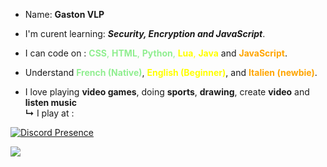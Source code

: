 
- Name: **Gaston VLP**

- I'm curent learning: ***Security, Encryption and JavaScript***.

- I can code on : <span style="color:lightgreen">**CSS**, **HTML**, **Python**,</span><span style="color:yellow"> **Lua**, **Java**</span> and <span style="color:orange"> **JavaScript**</span>.


- Understand <span style="color:lightgreen">**French (Native)**</span>, <span style="color:yellow">**English (Beginner)**</span>, and <span style="color:orange">**Italien (newbie)**</span>.

- I love playing **video games**, doing **sports**, **drawing**, create **video** and **listen music**
<br>**↳** I play at : 

[![Discord Presence](https://lanyard.cnrad.dev/api/647826268280324118?showDisplayName=true&animated=false&theme=dark)](https://discord.com/users/647826268280324118)

![](https://github-readme-stats.vercel.app/api?username=gastoncks&theme=omni&hide_border=false&include_all_commits=true&count_private=false)
